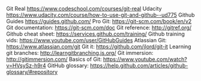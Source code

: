 Git Real https://www.codeschool.com/courses/git-real
Udacity https://www.udacity.com/course/how-to-use-git-and-github--ud775
Github Guides https://guides.github.com/
Pro Git: https://git-scm.com/book/en/v2
Git documentation: https://git-scm.com/doc
Git reference: http://gitref.org/
Github cheat sheet: https://services.github.com/training/
Github training vids: https://www.youtube.com/user/GitHubGuides
Atlassian Git: https://www.atlassian.com/git
Git it: https://github.com/jlord/git-it
Learning git branches: http://learngitbranching.js.org/
Git immersion: http://gitimmersion.com/
Basics of Git: https://www.youtube.com/watch?v=HVsySz-h9r4
GitHub glossary:  https://help.github.com/articles/github-glossary/#repository
